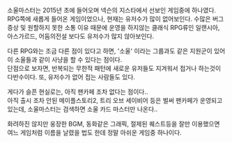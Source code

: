 소울마스터는 2015년 초에 들어오며 넥슨의 지스타에서 선보인 게임중에 하나였다. RPG쪽에 새롭게 들어온 게임이었으나, 현재는 유저수가
많이 없어보인다. 수많은 버그 증상 및 원할하지 못한 소통 이유 때문에 운영을 하지않는 클래식 RPG류인 일랜시아, 아스가르드, 어둠의전설
보다도 유저수가 많지 않아보인다.

다른 RPG와는 조금 다른 점이 있다고 하면, '소울' 이라는 그룹과도 같은 지원군이 있어 이 소울들과 같이 사냥을 할 수 있다는 점이다.  
단점으로 보자면, 반복되는 무한적 패턴에 새로운 유저들도 지겨워서 접거나 하는것이 다반수이다. 또, 유저수가 없어 접는 사람들도 있다.

게다가 슬픈 현실로는, 아직 팬카페 조차 없다는 점이다..  
아직 출시 조차 안된 메이플스토리2, 트리 오브 세이비어 등은 벌써 팬카페가 운영되고 있는데, 소울마스터는 검색하면 소울 카드 마스터만
나온다..

화려하진 않지만 웅장한 BGM, 동화같은 그래픽, 절제된 퀘스트등을 잘만 이용했으면 여느 게임처럼 이름을 날렸을 법도 한데 정말 아쉬운
게임중 하나이다.

